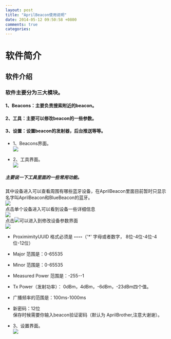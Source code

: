 ```yaml
---
layout: post
title: "AprilBeacon使用说明"
date: 2014-05-12 09:50:58 +0800
comments: true
categories: 
---
```


# 软件简介
## 软件介绍
### 软件主要分为三大模块。 
#### 1、Beacons：主要负责搜索附近的beacon。
#### 2、工具：主要可以修改beacon的一些参数。 
#### 3、设置：设置beacon的发射器，后台推送等等。
- 1、Beacons界面。  
 ![](http://www.markss.cn/images/AprilBeacon/beacons.png)  

- 2、工具界面。  
 ![](http://www.markss.cn/images/AprilBeacon/tools.png)  
 ##### 主要说一下工具里面的一些常用功能。  
 其中设备进入可以查看周围有哪些蓝牙设备，在AprilBeacon里面目前暂时只显示名字叫AprilBeacon和BlueBeacon的蓝牙。  
 ![](http://www.markss.cn/images/AprilBeacon/tools-devices.png)  
 点击单个设备进入可以看到设备一些详细信息  
 ![](http://www.markss.cn/images/AprilBeacon/devices-detail.png)  
 点击![](http://www.markss.cn/images/AprilBeacon/device-modified-button.png)可以进入到修改设备参数界面  
 ![](http://www.markss.cn/images/AprilBeacon/tools-device-modifiy.png)  
- ProximimityUUID 格式必须是 ********-****-****-****-************（'*' 字母或者数字， 8位-4位-4位-4位-12位）
- Major 范围是：0-65535
- Minor 范围是：0-65535
- Measured Power 范围是：-255--1
- Tx Power（发射功率）： 0dBm，4dBm，-6dBm，-23dBm四个值。
- 广播频率的范围是：100ms-1000ms
- 新密码：12位  
保存时候需要你输入beacon验证密码（默认为 AprilBrother,注意大谢谢）。
    
- 3、设置界面。  
 ![](http://www.markss.cn/images/AprilBeacon/setting.png)
  